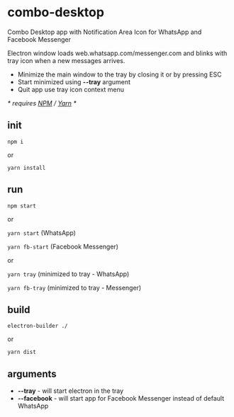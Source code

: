 combo-desktop
========================
Combo Desktop app with Notification Area Icon for WhatsApp and Facebook Messenger

Electron window loads web.whatsapp.com/messenger.com and blinks with tray icon when a new messages arrives.

- Minimize the main window to the tray by closing it or by pressing ESC
- Start minimized using **--tray** argument
- Quit app use tray icon context menu

_* requires [NPM](https://www.w3schools.com/nodejs/nodejs_npm.asp) / [Yarn](/yarnpkg.com) *_

init
------------------------
`npm i`

or

`yarn install`

run
------------------------
`npm start`

or

`yarn start` (WhatsApp)

`yarn fb-start` (Facebook Messenger)

or

`yarn tray` (minimized to tray - WhatsApp)

`yarn fb-tray` (minimized to tray - Messenger)

build
------------------------
`electron-builder ./`

or

`yarn dist`

arguments
------------------------
- **--tray** - will start electron in the tray
- **--facebook** - will start app for Facebook Messenger instead of default WhatsApp